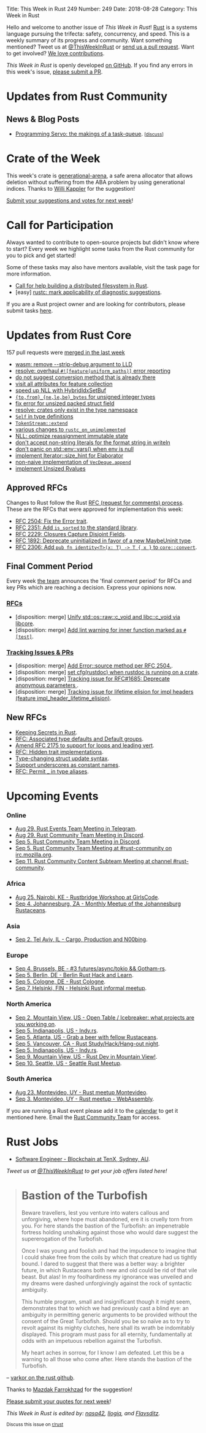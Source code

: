 Title: This Week in Rust 249
Number: 249
Date: 2018-08-28
Category: This Week in Rust

Hello and welcome to another issue of *This Week in Rust*!
[Rust](http://rust-lang.org) is a systems language pursuing the trifecta: safety, concurrency, and speed.
This is a weekly summary of its progress and community.
Want something mentioned? Tweet us at [@ThisWeekInRust](https://twitter.com/ThisWeekInRust) or [send us a pull request](https://github.com/cmr/this-week-in-rust).
Want to get involved? [We love contributions](https://github.com/rust-lang/rust/blob/master/CONTRIBUTING.md).

*This Week in Rust* is openly developed [on GitHub](https://github.com/cmr/this-week-in-rust).
If you find any errors in this week's issue, [please submit a PR](https://github.com/cmr/this-week-in-rust/pulls).

# Updates from Rust Community

## News & Blog Posts

* [Programming Servo: the makings of a task-queue](https://medium.com/programming-servo/programming-servo-the-makings-of-a-task-queue-b4138cd246ca). <small>[[discuss](https://www.reddit.com/r/rust/comments/9axo53/programming_servo_the_makings_of_a_taskqueue/)]</small>

# Crate of the Week

This week's crate is [generational-arena](https://github.com/lukaslueg/macro_railroad), a safe arena allocator that allows deletion without suffering from the ABA problem by using generational indices. Thanks to [Willi Kappler](https://users.rust-lang.org/t/crate-of-the-week/2704/447) for the suggestion!

[Submit your suggestions and votes for next week][submit_crate]!

[submit_crate]: https://users.rust-lang.org/t/crate-of-the-week/2704

# Call for Participation

Always wanted to contribute to open-source projects but didn't know where to start?
Every week we highlight some tasks from the Rust community for you to pick and get started!

Some of these tasks may also have mentors available, visit the task page for more information.

* [Call for help building a distributed filesystem in Rust](https://www.reddit.com/r/rust/comments/98d3zk/call_for_help_building_a_distributed_filesystem/).
* [easy] [rustc: mark applicability of diagnostic suggestions](https://github.com/rust-lang/rust/issues/50723).

If you are a Rust project owner and are looking for contributors, please submit tasks [here][guidelines].

[guidelines]: https://users.rust-lang.org/t/twir-call-for-participation/4821

# Updates from Rust Core

157 pull requests were [merged in the last week][merged]

[merged]: https://github.com/search?q=is%3Apr+org%3Arust-lang+is%3Amerged+merged%3A2018-08-13..2018-08-20

* [wasm: remove --strip-debug argument to LLD](https://github.com/rust-lang/rust/pull/53434)
* [resolve: overhaul `#![feature(uniform_paths)]` error reporting](https://github.com/rust-lang/rust/pull/53427)
* [do not suggest conversion method that is already there](https://github.com/rust-lang/rust/pull/53406)
* [visit all attributes for feature collection](https://github.com/rust-lang/rust/pull/53397)
* [speed up NLL with HybridIdxSetBuf](https://github.com/rust-lang/rust/pull/53383)
* [`{to,from}_{ne,le,be}_bytes` for unsigned integer types](https://github.com/rust-lang/rust/pull/53358)
* [fix error for unsized packed struct field](https://github.com/rust-lang/rust/pull/53342)
* [resolve: crates only exist in the type namespace](https://github.com/rust-lang/rust/pull/53335)
* [`Self` in type definitions](https://github.com/rust-lang/rust/pull/53324)
* [`TokenStream::extend`](https://github.com/rust-lang/rust/pull/53304)
* [various changes to `rustc_on_unimplemented`](https://github.com/rust-lang/rust/pull/53295)
* [NLL: optimize reassignment immutable state](https://github.com/rust-lang/rust/pull/53258)
* [don't accept non-string literals for the format string in writeln](https://github.com/rust-lang/rust/pull/53256)
* [don't panic on std::env::vars() when env is null](https://github.com/rust-lang/rust/pull/53208)
* [implement Iterator::size_hint for Elaborator](https://github.com/rust-lang/rust/pull/52858)
* [non-naive implementation of `VecDeque.append`](https://github.com/rust-lang/rust/pull/52553)
* [implement Unsized Rvalues](https://github.com/rust-lang/rust/pull/51131)

## Approved RFCs

Changes to Rust follow the Rust [RFC (request for comments)
process](https://github.com/rust-lang/rfcs#rust-rfcs). These
are the RFCs that were approved for implementation this week:

* [RFC 2504: Fix the Error trait](https://github.com/rust-lang/rfcs/pull/2504).
* [RFC 2351: Add `is_sorted` to the standard library](https://github.com/rust-lang/rfcs/pull/2351).
* [RFC 2229: Closures Capture Disjoint Fields](https://github.com/rust-lang/rfcs/pull/2229).
* [RFC 1892: Deprecate uninitialized in favor of a new MaybeUninit type](https://github.com/rust-lang/rfcs/pull/1892).
* [RFC 2306: Add `pub fn identity<T>(x: T) -> T { x }` to `core::convert`](https://github.com/rust-lang/rfcs/pull/2306).

## Final Comment Period

Every week [the team](https://www.rust-lang.org/team.html) announces the
'final comment period' for RFCs and key PRs which are reaching a
decision. Express your opinions now.

### [RFCs](https://github.com/rust-lang/rfcs/labels/final-comment-period)

* [disposition: merge] [Unify std::os::raw::c_void and libc::c_void via libcore](https://github.com/rust-lang/rfcs/pull/2521).
* [disposition: merge] [Add lint warning for inner function marked as `#[test]`](https://github.com/rust-lang/rfcs/pull/2471).

### [Tracking Issues & PRs](https://github.com/rust-lang/rust/labels/final-comment-period)

* [disposition: merge] [Add Error::source method per RFC 2504.](https://github.com/rust-lang/rust/pull/53533).
* [disposition: merge] [set cfg(rustdoc) when rustdoc is running on a crate](https://github.com/rust-lang/rust/pull/53076).
* [disposition: merge] [Tracking issue for RFC#1685: Deprecate anonymous parameters ](https://github.com/rust-lang/rust/issues/41686).
* [disposition: merge] [Tracking issue for lifetime elision for impl headers (feature impl_header_lifetime_elision)](https://github.com/rust-lang/rust/issues/15872).

## New RFCs

* [Keeping Secrets in Rust](https://github.com/rust-lang/rfcs/issues/2533).
* [RFC: Associated type defaults and Default groups](https://github.com/rust-lang/rfcs/pull/2532).
* [Amend RFC 2175 to support for loops and leading vert](https://github.com/rust-lang/rfcs/pull/2530).
* [RFC: Hidden trait implementations](https://github.com/rust-lang/rfcs/pull/2529).
* [Type-changing struct update syntax](https://github.com/rust-lang/rfcs/pull/2528).
* [Support underscores as constant names](https://github.com/rust-lang/rfcs/pull/2526).
* [RFC: Permit _ in type aliases](https://github.com/rust-lang/rfcs/pull/2524).

# Upcoming Events

### Online

* [Aug 29. Rust Events Team Meeting in Telegram](https://t.me/joinchat/EkKINhHCgZ9llzvPidOssA).
* [Aug 29. Rust Community Team Meeting in Discord](https://discordapp.com/channels/442252698964721669/443773747350994945).
* [Sep  5. Rust Community Team Meeting in Discord](https://discordapp.com/channels/442252698964721669/443773747350994945).
* [Sep  5. Rust Community Team Meeting at #rust-community on irc.mozilla.org](irc://irc.mozilla.org/rust-community).
* [Sep 11. Rust Community Content Subteam Meeting at channel #rust-community](irc://irc.mozilla.org/rust-community).

### Africa

* [Aug 25. Nairobi, KE - Rustbridge Workshop at GirlsCode](https://www.meetup.com/Rust-Nairobi/events/253950971/).
* [Sep  4. Johannesburg, ZA - Monthly Meetup of the Johannesburg Rustaceans](https://www.meetup.com/Johannesburg-Rust-Meetup/events/cpblrnyxmbgb/).

### Asia

* [Sep  2. Tel Aviv, IL - Cargo, Production and N00bing](https://www.meetup.com/Rust-TLV/events/253408497/).

### Europe

* [Sep  4. Brussels, BE - #3 futures/async/tokio && Gotham-rs](https://www.meetup.com/Belgium-Rust-user-group/events/249899651/).
* [Sep  5. Berlin, DE - Berlin Rust Hack and Learn](https://www.meetup.com/opentechschool-berlin/events/253541000/).
* [Sep  5. Cologne, DE - Rust Cologne](http://rust.cologne/2018/09/05/fun-traits.html).
* [Sep  7. Helsinki, FIN - Helsinki Rust informal meetup](https://www.meetup.com/Finland-Rust-Meetup/).

### North America

* [Sep  2. Mountain View, US - Open Table / Icebreaker: what projects are you working on](https://www.meetup.com/Rust-Dev-in-Mountain-View/events/glnfcpyxmbdb/).
* [Sep  5. Indianapolis, US - Indy.rs](https://www.meetup.com/indyrs/events/mffbtpyxmbhb/).
* [Sep  5. Atlanta, US - Grab a beer with fellow Rustaceans](https://www.meetup.com/Rust-ATL/events/cbcmbqyxmbhb/).
* [Sep  5. Vancouver, CA - Rust Study/Hack/Hang-out night](https://www.meetup.com/Vancouver-Rust/events/dqldspyxmbhb/).
* [Sep  5. Indianapolis, US - Indy.rs](https://www.meetup.com/indyrs/events/246726699/).
* [Sep  9. Mountain View, US - Rust Dev in Mountain View!](https://www.meetup.com/Rust-Dev-in-Mountain-View).
* [Sep 10. Seattle, US - Seattle Rust Meetup](http://www.meetup.com/Seattle-Rust-Meetup/).

### South America

* [Aug 23. Montevideo, UY - Rust meetup Montevideo](https://www.meetup.com/Rust-Uruguay/events/253617627/).
* [Sep  3. Montevideo, UY - Rust meetup - WebAssembly](https://www.meetup.com/Rust-Uruguay/events/253617627/).

If you are running a Rust event please add it to the [calendar] to get
it mentioned here. Email the [Rust Community Team][community] for access.

[calendar]: https://www.google.com/calendar/embed?src=apd9vmbc22egenmtu5l6c5jbfc%40group.calendar.google.com
[community]: mailto:community-team@rust-lang.org

# Rust Jobs

* [Software Engineer - Blockchain at TenX, Sydney, AU](https://tenx.workable.com/jobs/689268).

*Tweet us at [@ThisWeekInRust](https://twitter.com/ThisWeekInRust) to get your job offers listed here!*


> # Bastion of the Turbofish
>
> Beware travellers, lest you venture into waters callous and unforgiving, where hope must abandoned, ere it is cruelly torn from you. For here stands the bastion of the Turbofish: an impenetrable fortress holding unshaking against those who would dare suggest the supererogation of the Turbofish.
>
> Once I was young and foolish and had the impudence to imagine that I could shake free from the coils by which that creature had us tightly bound. I dared to suggest that there was a better way: a brighter future, in which Rustaceans both new and old could be rid of that vile beast. But alas! In my foolhardiness my ignorance was unveiled and my dreams were dashed unforgivingly against the rock of syntactic ambiguity.
>
> This humble program, small and insignificant though it might seem, demonstrates that to which we had previously cast a blind eye: an ambiguity in permitting generic arguments to be provided without the consent of the Great Turbofish. Should you be so naïve as to try to revolt against its mighty clutches, here shall its wrath be indomitably displayed. This program must pass for all eternity, fundamentally at odds with an impetuous rebellion against the Turbofish.
>
> My heart aches in sorrow, for I know I am defeated. Let this be a warning to all those who come after. Here stands the bastion of the Turbofish.

– [varkor on the rust github](https://github.com/rust-lang/rust/pull/53562).

Thanks to [Mazdak Farrokhzad](https://users.rust-lang.org/u/Centril) for the suggestion!

[Please submit your quotes for next week](http://users.rust-lang.org/t/twir-quote-of-the-week/328)!

*This Week in Rust is edited by: [nasa42](https://github.com/nasa42), [llogiq](https://github.com/llogiq), and [Flavsditz](https://github.com/Flavsditz).*

<small>Discuss this issue on [r/rust]()</small>

